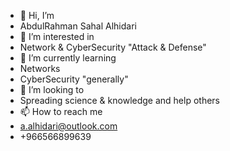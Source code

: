- 👋 Hi, I’m 
- AbdulRahman Sahal Alhidari
- 👀 I’m interested in
- Network & CyberSecurity "Attack & Defense"
- 🌱 I’m currently learning
- Networks
- CyberSecurity "generally"
- 💞️ I’m looking to
- Spreading science & knowledge and help others
- 📫 How to reach me
- a.alhidari@outlook.com
- +966566899639

<!---
D1HM/D1HM is a ✨ special ✨ repository because its `README.md` (this file) appears on your GitHub profile.
You can click the Preview link to take a look at your changes.
--->
